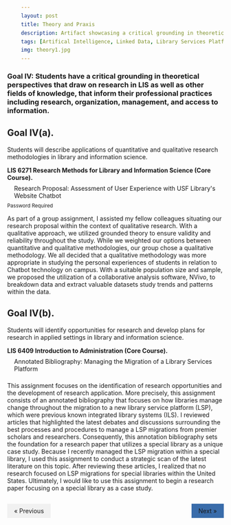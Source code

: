 ```yaml
---
layout: post
title: Theory and Praxis
description: Artifact showcasing a critical grounding in theoretical perspectives that draw on research in LIS as well as other fields of knowledge, that inform their professional practices including research, organization, management, and access to information. # Add post description (optional)
tags: [Artifical Intelligence, Linked Data, Library Services Platform (LSP)]
img: theory1.jpg
---
```

### Goal IV: Students have a critical grounding in theoretical perspectives that draw on research in LIS as well as other fields of knowledge, that inform their professional practices including research, organization, management, and access to information.

## Goal IV(a). 
Students will describe applications of quantitative and qualitative research methodologies in library and information science.

<p><b>LIS 6271 Research Methods for Library and Information Science (Core Course).</b><br/><a href="https://eoroyal26.github.io/assets/pdf/Research-Propsoal_Group-Assignment_pwp.pdf" target="blank">Research Proposal: Assessment of User Experience with USF Library's Website Chatbot</a><br/><small>Password Required</small></p>

As part of a group assignment, I assisted my fellow colleagues situating our research proposal within the context of qualitative research. With a qualitative approach, we utilized grounded theory to ensure validity and reliability throughout the study. While we weighted our options between quantitative and qualitative methodologies, our group chose a qualitative methodology. We all decided that a qualitative methodology was more appropriate in studying the personal experiences of students in relation to Chatbot technology on campus. With a suitable population size and sample, we proposed the utilization of a collaborative analysis software, NVivo, to breakdown data and extract valuable datasets study trends and patterns within the data.

## Goal IV(b). 
Students will identify opportunities for research and develop plans for research in applied settings in library and information science. 

<p><b>LIS 6409 Introduction to Administration (Core Course).</b><br/><a href="https://eoroyal26.github.io/assets/pdf/Annotated-Bibliography-LSP-Migrations_v1.pdf" target="blank">Annotated Bibliography: Managing the Migration of a Library Services Platform</a></p>

This assignment focuses on the identification of research opportunities and the development of research application. More precisely, this assignment consists of an annotated bibliography that focuses on how libraries manage change throughout the migration to a new library service platform (LSP), which were previous known integrated library systems (ILS). I reviewed articles that highlighted the latest debates and discussions surrounding the best processes and procedures to manage a LSP migrations from premier scholars and researchers. Consequently, this annotation bibliography sets the foundation for a research paper that utilizes a special library as a unique case study. Because I recently managed the LSP migration within a special library, I used this assignment to conduct a strategic scan of the latest literature on this topic. After reviewing these articles, I realized that no research focused on LSP migrations for special libraries within the United States. Ultimately, I would like to use this assignment to begin a research paper focusing on a special library as a case study.

<style>
a {
  text-decoration: none;
  display: inline-block;
  padding: 8px 16px;
}

a:hover {
  background-color: #ddd;
  color: black;
}

.previous {
  background-color: #f1f1f1;
  color: black;
}

.next {
  background-color: #396CAA;
  color: white;
}

.round {
  border-radius: 50%;
}
</style>
<body>

<div style="display: flex; justify-content: space-between;">
  <p style="background-color: papayawhip;"><a href="" class="previous">&laquo; Previous</a></p>
  <p style="background-color: palegoldenrod;"><a href="" class="next">Next &raquo;</a></p>
</div>
   
</body>

<!--Check out the [Jekyll docs][jekyll-docs] for more info on how to get the most out of Jekyll. File all bugs/feature requests at [Jekyll’s GitHub repo][jekyll-gh]. If you have questions, you can ask them on [Jekyll Talk][jekyll-talk].-->

[jekyll-docs]: https://jekyllrb.com/docs/home
[jekyll-gh]:   https://github.com/jekyll/jekyll
[jekyll-talk]: https://talk.jekyllrb.com/
